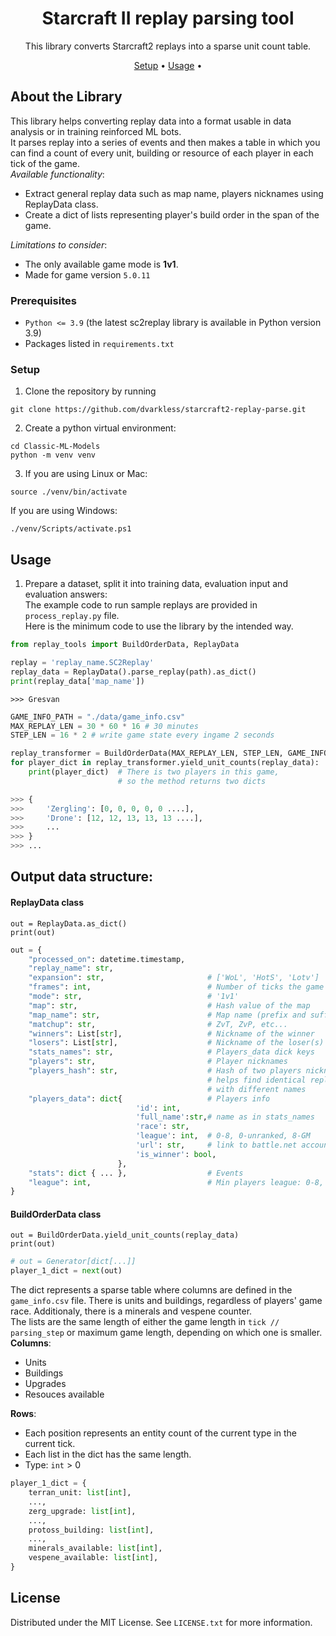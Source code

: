 <div align="center">

# Starcraft II replay parsing tool  

This library converts Starcraft2 replays into a sparse unit count table.

[Setup](#setup) •
[Usage](#usage) •
</div>

## About the Library
This library helps converting replay data into a format usable in data analysis 
or in training reinforced ML bots.  
It parses replay into a series of events and then makes a table in which you can 
find a count of every unit, building or resource of each player in each tick of 
the game.  
*Available functionality*:  

- Extract general replay data such as map name, players nicknames using ReplayData class.  
- Create a dict of lists representing player's build order in the span of the game.  

*Limitations to consider*:  

- The only available game mode is **1v1**.  
- Made for game version `5.0.11`

### Prerequisites
- `Python <= 3.9` (the latest sc2replay library is available in Python version 3.9)   
- Packages listed in `requirements.txt`

### Setup
1. Clone the repository by running
```
git clone https://github.com/dvarkless/starcraft2-replay-parse.git
```    
2. Create a python virtual environment:
```
cd Classic-ML-Models
python -m venv venv
```   
3. If you are using Linux or Mac:
```
source ./venv/bin/activate
```  
If you are using Windows:
```
./venv/Scripts/activate.ps1
```  

## Usage
1. Prepare a dataset, split it into training data, evaluation input and evaluation answers:  
The example code to run sample replays are provided in `process_replay.py` file.  
Here is the minimum code to use the library by the intended way. 

```python
from replay_tools import BuildOrderData, ReplayData

replay = 'replay_name.SC2Replay'
replay_data = ReplayData().parse_replay(path).as_dict()
print(replay_data['map_name'])
```

```
>>> Gresvan
```

```python
GAME_INFO_PATH = "./data/game_info.csv"
MAX_REPLAY_LEN = 30 * 60 * 16 # 30 minutes
STEP_LEN = 16 * 2 # write game state every ingame 2 seconds

replay_transformer = BuildOrderData(MAX_REPLAY_LEN, STEP_LEN, GAME_INFO_PATH)
for player_dict in replay_transformer.yield_unit_counts(replay_data):
	print(player_dict)  # There is two players in this game, 
						# so the method returns two dicts
```

```python
>>> {
>>>		'Zergling': [0, 0, 0, 0, 0 ....],
>>>		'Drone': [12, 12, 13, 13, 13 ....],
>>>		...
>>> }
>>> ...
```

## Output data structure:
#### ReplayData class
`out = ReplayData.as_dict()`  
`print(out)`

```python
out = {
    "processed_on": datetime.timestamp,
    "replay_name": str,
    "expansion": str,                       # ['WoL', 'HotS', 'Lotv']
    "frames": int,                          # Number of ticks the game has
    "mode": str,							# '1v1'
    "map": str,								# Hash value of the map
    "map_name": str,						# Map name (prefix and suffix excluded)
    "matchup": str,							# ZvT, ZvP, etc...
    "winners": List[str],					# Nickname of the winner
    "losers": List[str],					# Nickname of the loser(s)
    "stats_names": str,						# Players_data dick keys
    "players": str,							# Player nicknames
    "players_hash": str,					# Hash of two players nicknames,
											# helps find identical replays 
											# with different names
    "players_data": dict{					# Players info
							'id': int,
							'full_name':str,# name as in stats_names
							'race': str,
							'league': int,	# 0-8, 0-unranked, 8-GM		
							'url': str,		# link to battle.net account
							'is_winner': bool,	
						},					
    "stats": dict { ... },					# Events
    "league": int,							# Min players league: 0-8, 0-unranked, 8-GM	
}

```
#### BuildOrderData class
`out = BuildOrderData.yield_unit_counts(replay_data)`  
`print(out)`

```python
# out = Generator[dict[...]]
player_1_dict = next(out)
```
The dict represents a sparse table where columns are defined in the `game_info.csv`
file. There is units and buildings, regardless of players' game race.
Additionaly, there is a minerals and vespene counter.  
The lists are the same length of either the game length in `tick // parsing_step` or maximum game length, depending on which one is smaller.  
**Columns**:  

- Units  
- Buildings  
- Upgrades  
- Resouces available  

**Rows**:  

- Each position represents an entity count of the current type in the current tick.  
- Each list in the dict has the same length.  
- Type: `int` > 0

```python
player_1_dict = {
	terran_unit: list[int],
	...,
	zerg_upgrade: list[int],
	...,
	protoss_building: list[int],
	...,
	minerals_available: list[int],
	vespene_available: list[int],
}
```

## License

Distributed under the MIT License. See `LICENSE.txt` for more information.
